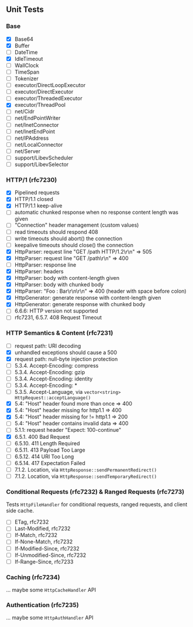 
## Unit Tests

### Base

- [x] Base64
- [x] Buffer
- [ ] DateTime
- [x] IdleTimeout
- [ ] WallClock
- [ ] TimeSpan
- [ ] Tokenizer
- [ ] executor/DirectLoopExecutor
- [ ] executor/DirectExecutor
- [ ] executor/ThreadedExecutor
- [x] executor/ThreadPool
- [ ] net/Cidr
- [ ] net/EndPointWriter
- [ ] net/InetConnector
- [ ] net/InetEndPoint
- [ ] net/IPAddress
- [ ] net/LocalConnector
- [ ] net/Server
- [ ] support/LibevScheduler
- [ ] support/LibevSelector

### HTTP/1 (rfc7230)

- [x] Pipelined requests
- [x] HTTP/1.1 closed
- [x] HTTP/1.1 keep-alive
- [ ] automatic chunked response when no response content length was given
- [ ] "Connection" header management (custom values)
- [ ] read timeouts should respond 408
- [ ] write timeouts should abort() the connection
- [ ] keepalive timeouts should close() the connection
- [x] HttpParser: request line "GET /path HTTP/1.2\r\n" => 505
- [x] HttpParser: request line "GET /path\r\n" => 400
- [ ] HttpParser: response line
- [x] HttpParser: headers
- [x] HttpParser: body with content-length given
- [x] HttpParser: body with chunked body
- [x] HttpParser: "Foo : Bar\r\n\r\n" => 400 (header with space before colon)
- [x] HttpGenerator: generate response with content-length given
- [x] HttpGenerator: generate response with chunked body
- [ ] 6.6.6: HTTP version not supported
- [ ] rfc7231, 6.5.7. 408 Request Timeout

### HTTP Semantics & Content (rfc7231)

- [ ] request path: URI decoding
- [x] unhandled exceptions should cause a 500
- [x] request path: null-byte injection protection
- [ ] 5.3.4. Accept-Encoding: compress
- [ ] 5.3.4. Accept-Encoding: gzip
- [ ] 5.3.4. Accept-Encoding: identity
- [ ] 5.3.4. Accept-Encoding: *
- [ ] 5.3.5. Accept-Language, via `vector<string> HttpRequest::acceptLanguage()`
- [x] 5.4: "Host" header found more than once => 400
- [x] 5.4: "Host" header missing for http1.1 => 400
- [x] 5.4: "Host" header missing for != http1.1 => 200
- [ ] 5.4: "Host" header contains invalid data => 400
- [ ] 5.1.1: request header "Expect: 100-continue"
- [x] 6.5.1. 400 Bad Request
- [ ] 6.5.10. 411 Length Required
- [ ] 6.5.11. 413 Payload Too Large
- [ ] 6.5.12. 414 URI Too Long
- [ ] 6.5.14. 417 Expectation Failed
- [ ] 7.1.2.  Location, via `HttpResponse::sendPermanentRedirect()`
- [ ] 7.1.2.  Location, via `HttpResponse::sendTemporaryRedirect()`

### Conditional Requests (rfc7232) & Ranged Requests (rfc7273)

Tests `HttpFileHandler` for conditional requests, ranged requests,
and client side cache.

- [ ] ETag, rfc7232
- [ ] Last-Modified, rfc7232
- [ ] If-Match, rfc7232
- [ ] If-None-Match, rfc7232
- [ ] If-Modified-Since, rfc7232
- [ ] If-Unmodified-Since, rfc7232
- [ ] If-Range-Since, rfc7233

### Caching (rfc7234)

... maybe some `HttpCacheHandler` API

### Authentication (rfc7235)

... maybe some `HttpAuthHandler` API


